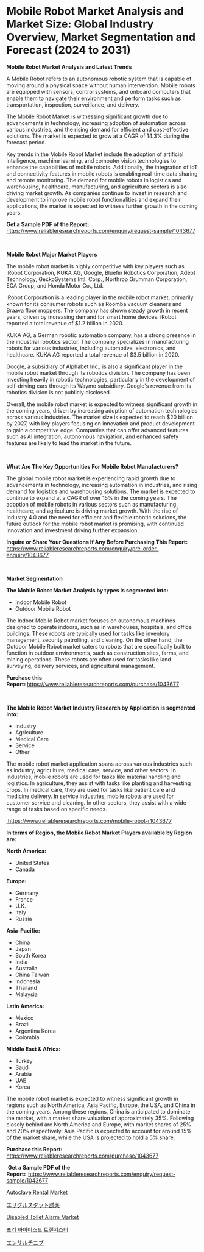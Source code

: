 <p><h1>Mobile Robot Market Analysis and Market Size: Global Industry Overview, Market Segmentation and Forecast (2024 to 2031)</h1></p><p><strong>Mobile Robot Market Analysis and Latest Trends</strong></p>
<p><p>A Mobile Robot refers to an autonomous robotic system that is capable of moving around a physical space without human intervention. Mobile robots are equipped with sensors, control systems, and onboard computers that enable them to navigate their environment and perform tasks such as transportation, inspection, surveillance, and delivery.</p><p>The Mobile Robot Market is witnessing significant growth due to advancements in technology, increasing adoption of automation across various industries, and the rising demand for efficient and cost-effective solutions. The market is expected to grow at a CAGR of 14.3% during the forecast period.</p><p>Key trends in the Mobile Robot Market include the adoption of artificial intelligence, machine learning, and computer vision technologies to enhance the capabilities of mobile robots. Additionally, the integration of IoT and connectivity features in mobile robots is enabling real-time data sharing and remote monitoring. The demand for mobile robots in logistics and warehousing, healthcare, manufacturing, and agriculture sectors is also driving market growth. As companies continue to invest in research and development to improve mobile robot functionalities and expand their applications, the market is expected to witness further growth in the coming years.</p></p>
<p><strong>Get a Sample PDF of the Report:&nbsp;</strong> <a href="https://www.reliableresearchreports.com/enquiry/request-sample/1043677">https://www.reliableresearchreports.com/enquiry/request-sample/1043677</a></p>
<p>&nbsp;</p>
<p><strong>Mobile Robot Major Market Players</strong></p>
<p><p>The mobile robot market is highly competitive with key players such as iRobot Corporation, KUKA AG, Google, Bluefin Robotics Corporation, Adept Technology, GeckoSystems Intl. Corp., Northrop Grumman Corporation, ECA Group, and Honda Motor Co., Ltd.</p><p>iRobot Corporation is a leading player in the mobile robot market, primarily known for its consumer robots such as Roomba vacuum cleaners and Braava floor moppers. The company has shown steady growth in recent years, driven by increasing demand for smart home devices. iRobot reported a total revenue of $1.2 billion in 2020.</p><p>KUKA AG, a German robotic automation company, has a strong presence in the industrial robotics sector. The company specializes in manufacturing robots for various industries, including automotive, electronics, and healthcare. KUKA AG reported a total revenue of $3.5 billion in 2020.</p><p>Google, a subsidiary of Alphabet Inc., is also a significant player in the mobile robot market through its robotics division. The company has been investing heavily in robotic technologies, particularly in the development of self-driving cars through its Waymo subsidiary. Google's revenue from its robotics division is not publicly disclosed.</p><p>Overall, the mobile robot market is expected to witness significant growth in the coming years, driven by increasing adoption of automation technologies across various industries. The market size is expected to reach $20 billion by 2027, with key players focusing on innovation and product development to gain a competitive edge. Companies that can offer advanced features such as AI integration, autonomous navigation, and enhanced safety features are likely to lead the market in the future.</p></p>
<p>&nbsp;</p>
<p><strong>What Are The Key Opportunities For Mobile Robot Manufacturers?</strong></p>
<p><p>The global mobile robot market is experiencing rapid growth due to advancements in technology, increasing automation in industries, and rising demand for logistics and warehousing solutions. The market is expected to continue to expand at a CAGR of over 15% in the coming years. The adoption of mobile robots in various sectors such as manufacturing, healthcare, and agriculture is driving market growth. With the rise of Industry 4.0 and the need for efficient and flexible robotic solutions, the future outlook for the mobile robot market is promising, with continued innovation and investment driving further expansion.</p></p>
<p><strong>Inquire or Share Your Questions If Any Before Purchasing This Report:</strong> <a href="https://www.reliableresearchreports.com/enquiry/pre-order-enquiry/1043677">https://www.reliableresearchreports.com/enquiry/pre-order-enquiry/1043677</a></p>
<p>&nbsp;</p>
<p><strong>Market Segmentation</strong></p>
<p><strong>The Mobile Robot Market Analysis by types is segmented into:</strong></p>
<p><ul><li>Indoor Mobile Robot</li><li>Outdoor Mobile Robot</li></ul></p>
<p><p>The Indoor Mobile Robot market focuses on autonomous machines designed to operate indoors, such as in warehouses, hospitals, and office buildings. These robots are typically used for tasks like inventory management, security patrolling, and cleaning. On the other hand, the Outdoor Mobile Robot market caters to robots that are specifically built to function in outdoor environments, such as construction sites, farms, and mining operations. These robots are often used for tasks like land surveying, delivery services, and agricultural management.</p></p>
<p><strong>Purchase this Report:&nbsp;</strong><a href="https://www.reliableresearchreports.com/purchase/1043677">https://www.reliableresearchreports.com/purchase/1043677</a></p>
<p>&nbsp;</p>
<p><strong>The Mobile Robot Market Industry Research by Application is segmented into:</strong></p>
<p><ul><li>Industry</li><li>Agriculture</li><li>Medical Care</li><li>Service</li><li>Other</li></ul></p>
<p><p>The mobile robot market application spans across various industries such as industry, agriculture, medical care, service, and other sectors. In industries, mobile robots are used for tasks like material handling and logistics. In agriculture, they assist with tasks like planting and harvesting crops. In medical care, they are used for tasks like patient care and medicine delivery. In service industries, mobile robots are used for customer service and cleaning. In other sectors, they assist with a wide range of tasks based on specific needs.</p></p>
<p><a href="https://www.reliableresearchreports.com/mobile-robot-r1043677">&nbsp;https://www.reliableresearchreports.com/mobile-robot-r1043677</a></p>
<p><strong>In terms of Region, the Mobile Robot Market Players available by Region are:</strong></p>
<p>
    <p> <strong> North America: </strong>
        <ul>
            <li>United States</li>
            <li>Canada</li>
        </ul>
        </p> 
    <p> <strong> Europe: </strong>
        <ul>
            <li>Germany</li>
            <li>France</li>
            <li>U.K.</li>
            <li>Italy</li>
            <li>Russia</li>
        </ul>
        </p> 
    <p> <strong> Asia-Pacific: </strong>
        <ul>
            <li>China</li>
            <li>Japan</li>
            <li>South Korea</li>
            <li>India</li>
            <li>Australia</li>
            <li>China Taiwan</li>
            <li>Indonesia</li>
            <li>Thailand</li>
            <li>Malaysia</li>
        </ul>
        </p> 
    <p> <strong> Latin America: </strong>
        <ul>
            <li>Mexico</li>
            <li>Brazil</li>
            <li>Argentina Korea</li>
            <li>Colombia</li>
        </ul>
        </p> 
    <p> <strong> Middle East & Africa: </strong>
        <ul>
            <li>Turkey</li>
            <li>Saudi</li>
            <li>Arabia</li>
            <li>UAE</li>
            <li>Korea</li>
        </ul>
    </p>
    </p>
<p><p>The mobile robot market is expected to witness significant growth in regions such as North America, Asia Pacific, Europe, the USA, and China in the coming years. Among these regions, China is anticipated to dominate the market, with a market share valuation of approximately 35%. Following closely behind are North America and Europe, with market shares of 25% and 20% respectively. Asia Pacific is expected to account for around 15% of the market share, while the USA is projected to hold a 5% share.</p></p>
<p><strong>Purchase this Report: </strong><a href="https://www.reliableresearchreports.com/purchase/1043677">https://www.reliableresearchreports.com/purchase/1043677</a></p>
<p>&nbsp;<strong>Get a Sample PDF of the Report:&nbsp;&nbsp;</strong><a href="https://www.reliableresearchreports.com/enquiry/request-sample/1043677">https://www.reliableresearchreports.com/enquiry/request-sample/1043677</a></p>
<p><strong></strong></p>
<p><p><a href="https://github.com/ajohirul8010/Market-Research-Report-List-1/blob/main/autoclave-rental-market.md">Autoclave Rental Market</a></p><p><a href="https://github.com/mathieurico66/Market-Research-Report-List-2/blob/main/8002016159609.md">エリグルスタット試薬</a></p><p><a href="https://github.com/kpvmspce33/Market-Research-Report-List-1/blob/main/disabled-toilet-alarm-market.md">Disabled Toilet Alarm Market</a></p><p><a href="https://github.com/tukangkrupk/Market-Research-Report-List-1/blob/main/8364562171130.md">프리 바이어스드 트랜지스터</a></p><p><a href="https://github.com/SarahFahey88/Market-Research-Report-List-2/blob/main/2585309159610.md">エンサルチニブ</a></p></p>